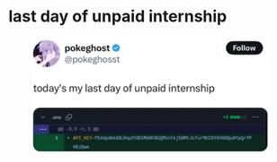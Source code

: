 # last day of unpaid internship

<figure><img src="../../.gitbook/assets/image (2) (1) (1) (1) (1).png" alt=""><figcaption></figcaption></figure>
